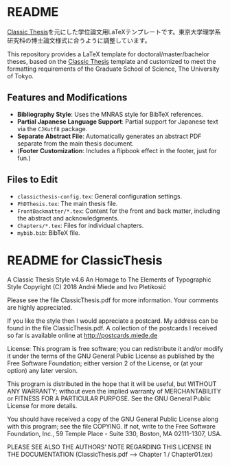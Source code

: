 # README
[Classic Thesis](https://ctan.org/pkg/classicthesis)を元にした学位論文用LaTeXテンプレートです。東京大学理学系研究科の博士論文様式に合うように調整しています。

This repository provides a LaTeX template for doctoral/master/bachelor theses, based on the [Classic Thesis](https://ctan.org/pkg/classicthesis) template and customized to meet the formatting requirements of the Graduate School of Science, The University of Tokyo.

## Features and Modifications

- **Bibliography Style**: Uses the MNRAS style for BibTeX references.
- **Partial Japanese Language Support**: Partial support for Japanese text via the `CJKutf8` package.
- **Separate Abstract File**: Automatically generates an abstract PDF separate from the main thesis document.
- (**Footer Customization**: Includes a flipbook effect in the footer, just for fun.)

## Files to Edit
- `classicthesis-config.tex`: General configuration settings.
- `PhDThesis.tex`: The main thesis file.
- `FrontBackmatter/*.tex`: Content for the front and back matter, including the abstract and acknowledgments.
- `Chapters/*.tex`: Files for individual chapters.
- `mybib.bib`: BibTeX file.



# README for ClassicThesis
A Classic Thesis Style v4.6
An Homage to The Elements of Typographic Style
Copyright (C) 2018 André Miede and Ivo Pletikosić 

Please see the file ClassicThesis.pdf for more information.
Your comments are highly appreciated.

If you like the style then I would appreciate a postcard. My address
can be found in the file ClassicThesis.pdf. A collection of the
postcards I received so far is available online at
http://postcards.miede.de

License:
This program is free software; you can redistribute it and/or modify
it under the terms of the GNU General Public License as published by
the Free Software Foundation; either version 2 of the License, or
(at your option) any later version.

This program is distributed in the hope that it will be useful,
but WITHOUT ANY WARRANTY; without even the implied warranty of
MERCHANTABILITY or FITNESS FOR A PARTICULAR PURPOSE.  See the
GNU General Public License for more details.

You should have received a copy of the GNU General Public License
along with this program; see the file COPYING.  If not, write to
the Free Software Foundation, Inc., 59 Temple Place - Suite 330,
Boston, MA 02111-1307, USA.

PLEASE SEE ALSO THE AUTHORS' NOTE REGARDING THIS LICENSE
IN THE DOCUMENTATION (ClassicThesis.pdf --> Chapter 1 / Chapter01.tex)
